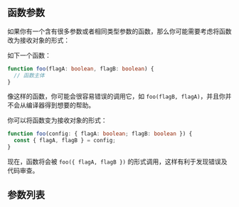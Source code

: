 ##  函数参数

如果你有一个含有很多参数或者相同类型参数的函数，那么你可能需要考虑将函数改为接收对象的形式：

如下一个函数：

```ts
function foo(flagA: boolean, flagB: boolean) {
  // 函数主体
}
```

像这样的函数，你可能会很容易错误的调用它，如 `foo(flagB, flagA)`，并且你并不会从编译器得到想要的帮助。

你可以将函数变为接收对象的形式：

```ts
function foo(config: { flagA: boolean; flagB: boolean }) {
  const { flagA, flagB } = config;
}
```

现在，函数将会被 `foo({ flagA, flagB })` 的形式调用，这样有利于发现错误及代码审查。

## 参数列表

